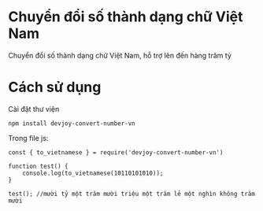 # Chuyển đổi số thành dạng chữ Việt Nam
Chuyển đổi số thành dạng chữ Việt Nam, hỗ trợ lên đến hàng trăm tỷ

# Cách sử dụng
Cài đặt thư viện
```
npm install devjoy-convert-number-vn
```

Trong file js:
```
const { to_vietnamese } = require('devjoy-convert-number-vn')

function test() {
    console.log(to_vietnamese(10110101010));
}

test(); //mười tỷ một trăm mười triệu một trăm lẻ một nghìn không trăm mười
```